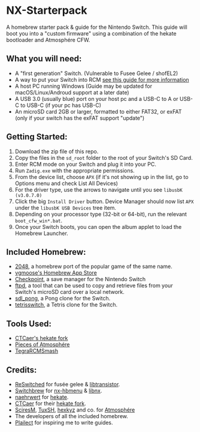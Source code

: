 # NX-Starterpack
A homebrew starter pack & guide for the Nintendo Switch.
This guide will boot you into a "custom firmware" using a combination of the hekate bootloader and Atmosphére CFW.

## What you will need:
* A "first generation" Switch. (Vulnerable to Fusee Gelee / shofEL2)
* A way to put your Switch into RCM [see this guide for more information](https://xghostboyx.github.io/RCM-Guide/)
* A host PC running Windows (Guide may be updated for macOS/Linux/Androud support at a later date)
* A USB 3.0 (usually blue) port on your host pc and a USB-C to A or USB-C to USB-C (if your pc has USB-C)
* An microSD card 2GB or larger, formatted to either FAT32, or exFAT (only if your switch has the exFAT support "update")

## Getting Started:
1. Download the zip file of this repo.
2. Copy the files in the `sd_root` folder to the root of your Switch's SD Card.
3. Enter RCM mode on your Switch and plug it into your PC.
4. Run `Zadig.exe` with the appropriate permissions.
5. From the device list, choose `APX` (if it's not showing up in the list, go to Options menu and check List All Devices)
6. For the driver type, use the arrows to navigate until you see `libusbK (v3.0.7.0)`
7. Click the big `Install Driver` button. Device Manager should now list `APX` under the `libusbK USB Devices` tree item.
8. Depending on your processor type (32-bit or 64-bit), run the relevant `boot_cfw_win*.bat`.
9. Once your Switch boots, you can open the album applet to load the Homebrew Launcher.

## Included Homebrew:
* [2048](https://github.com/BernardoGiordano/2048/), a homebrew port of the popular game of the same name.
* [vgmoose's Homebrew App Store](https://github.com/vgmoose/appstorenx/)
* [Checkpoint](https://github.com/BernardoGiordano/Checkpoint), a save manager for the Nintendo Switch
* [ftpd](https://github.com/WinterMute/ftpd), a tool that can be used to copy and retrieve files from your Switch's microSD card over a local network.
* [sdl_pong](https://github.com/I-EAT-CHEEZE-YO/switch_sdl_pong/), a Pong clone for the Switch.
* [tetrisswitch](https://gbatemp.net/threads/tetriswitch-a-tetris-clone-for-the-switch.498481/#post-7870466), a Tetris clone for the Switch.

## Tools Used:
* [CTCaer's hekate fork](https://github.com/CTCaer/hekate)
* [Pieces of Atmosphére](https://github.com/Atmosphere-NX/Atmosphere)
* [TegraRCMSmash](https://github.com/rajkosto/TegraRcmSmash)

## Credits:
* [ReSwitched](https://reswitched.tech/) for fusée gelee & [libtransistor](https://github.com/reswitched/libtransistor).
* [Switchbrew](https://github.com/switchbrew/) for [nx-hbmenu](https://github.com/switchbrew/nx-hbmenu) & [libnx](https://github.com/switchbrew/libnx).
* [naehrwert](https://github.com/nwert) for [hekate](https://github.com/nwert/hekate).
* [CTCaer](https://github.com/CTCaer/) for their [hekate fork](https://github.com/CTCaer/hekate).
* [SciresM](https://github.com/SciresM), [TuxSH](https://github.com/TuxSH), [hexkyz](https://github.com/hexkyz) and co. for [Atmosphére](https://github.com/Atmosphere-NX/Atmosphere)
* The developers of all the included homebrew.
* [Plailect](https://github.com/Plailect) for inspiring me to write guides.
